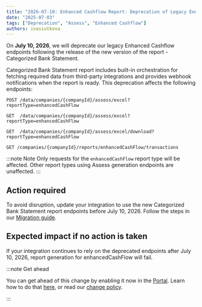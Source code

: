 ```yaml
---
title: "2026-07-10: Enhanced Cashflow Report: Deprecation of Legacy Endpoints"
date: "2025-07-03"
tags: ["Deprecation", "Assess", "Enhanced Cashflow"]
authors: ivasiutkova
---
```


On **July 10, 2026**, we will deprecate our legacy Enhanced Cashflow endpoints following the release of the new version of the report - Categorized Bank Statement.

<!--truncate-->

Categorized Bank Statement report includes built-in orchestration for fetching required data from third-party integrations and provides webhook notifications when the report is ready.
This deprecation affects the following endpoints:

`POST /data/companies/{companyId}/assess/excel?reportType=enhancedCashFlow`

`GET  /data/companies/{companyId}/assess/excel?reportType=enhancedCashFlow`

`GET  /data/companies/{companyId}/assess/excel/download?reportType=enhancedCashFlow`

`GET /companies/{companyId}/reports/enhancedCashFlow/transactions`

:::note Note
Only requests for the `enhancedCashFlow` report type will be affected. Other report types using Assess generation endpoints are unaffected.
:::


## Action required

To avoid disruption, update your integration to use the new Categorized Bank Statement report endpoints before July 10, 2026. Follow the steps in our [Migration guide](https://docs.codat.io/lending/features/enhanced-cash-flow-migration).

## Expected impact if no action is taken

If your integration continues to rely on the deprecated endpoints after July 10, 2026, report generation for enhancedCashFlow will fail. 


:::note Get ahead

You can get ahead of this change by enabling it now in the [Portal](https://app.codat.io/developers/api-deprecations). Learn how to do that [here](https://docs.codat.io/configure/portal/developers), or read our [change policy](https://docs.codat.io/using-the-api/change-policy).

:::
